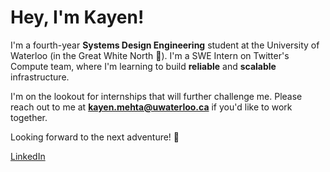 # Hey, I'm Kayen! 

I'm a fourth-year **Systems Design Engineering** student at the University of Waterloo (in the Great White North 🥶). I'm a SWE Intern on Twitter's Compute team, where I'm learning to build **reliable** and **scalable** infrastructure.

I'm on the lookout for internships that will further challenge me. Please reach out to me at **kayen.mehta@uwaterloo.ca** if you'd like to work together. 

Looking forward to the next adventure! 🚀

[LinkedIn](https://www.linkedin.com/in/kayen-mehta/)
